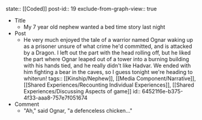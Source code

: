state:: [[Coded]]
post-id:: 19
exclude-from-graph-view:: true

- Title
  - My 7 year old nephew wanted a bed time story last night
- Post
  - He very much enjoyed the tale of a warrior named Ognar waking up as a prisoner unsure of what crime he'd committed, and is attacked by a Dragon. I left out the part with the head rolling off, but he liked the part where Ognar leaped out of a tower into a burning building with his hands tied, and he really didn't like Hadvar. We ended with him fighting a bear in the caves, so I guess tonight we're heading to whiterun!
    tags:: [[Kinship/Nephew]], [[Media Component/Narrative]], [[Shared Experiences/Recounting Individual Experiences]], [[Shared Experiences/Discussing Aspects of game]]
    id:: 64521f6e-b375-4f33-aaa8-757e7f051674
- Comment
  - "Ah," said Ognar, "a defenceless chicken..."
